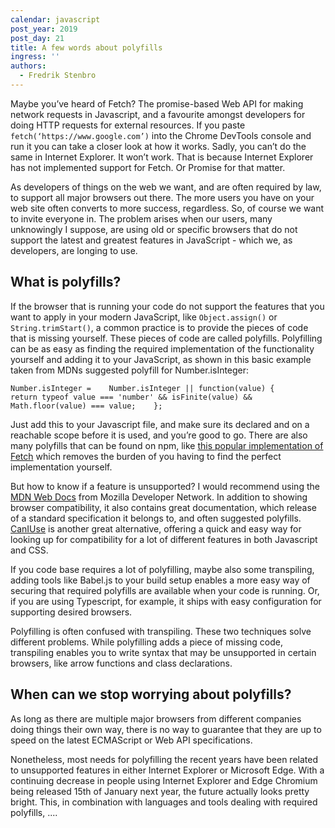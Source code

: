 ```yaml
---
calendar: javascript
post_year: 2019
post_day: 21
title: A few words about polyfills
ingress: ''
authors:
  - Fredrik Stenbro
---
```

Maybe you’ve heard of Fetch? The promise-based Web API for making network requests in Javascript, and a favourite amongst developers for doing HTTP requests for external resources. If you paste `fetch(‘https://www.google.com’)` into the Chrome DevTools console and run it you can take a closer look at how it works. Sadly, you can’t do the same in Internet Explorer. It won’t work. That is because Internet Explorer has not implemented support for Fetch. Or Promise for that matter.

As developers of things on the web we want, and are often required by law, to support all major browsers out there. The more users you have on your web site often converts to more success, regardless. So, of course we want to invite everyone in. The problem arises when our users, many unknowingly I suppose, are using old or specific browsers that do not support the latest and greatest features in JavaScript - which we, as developers, are longing to use.

## What is polyfills?

If the browser that is running your code do not support the features that you want to apply in your modern JavaScript, like `Object.assign()` or `String.trimStart()`, a common practice is to provide the pieces of code that is missing yourself. These pieces of code are called polyfills. Polyfilling can be as easy as finding the required implementation of the functionality yourself and adding it to your JavaScript, as shown in this basic example taken from MDNs suggested polyfill for Number.isInteger: 

```
Number.isInteger =    Number.isInteger || function(value) {        return typeof value === 'number' && isFinite(value) && Math.floor(value) === value;    };
```

Just add this to your Javascript file, and make sure its declared and on a reachable scope before it is used, and you’re good to go. There are also many polyfills that can be found on npm, like [this popular implementation of Fetch](https://www.npmjs.com/package/whatwg-fetch) which removes the burden of you having to find the perfect implementation yourself. 

But how to know if a feature is unsupported? I would recommend using the [MDN Web Docs](https://developer.mozilla.org/en-US/) from Mozilla Developer Network. In addition to showing browser compatibility, it also contains great documentation, which release of a standard specification it belongs to, and often suggested polyfills. [CanIUse](https://caniuse.com/) is another great alternative, offering a quick and easy way for looking up for compatibility for a lot of different features in both Javascript and CSS.

If you code base requires a lot of polyfilling, maybe also some transpiling, adding tools like Babel.js to your build setup enables a more easy way of securing that required polyfills are available when your code is running. Or, if you are using Typescript, for example, it ships with easy configuration for supporting desired browsers.

Polyfilling is often confused with transpiling. These two techniques solve different problems. While polyfilling adds a piece of missing code, transpiling enables you to write syntax that may be unsupported in certain browsers, like arrow functions and class declarations.

## When can we stop worrying about polyfills?

As long as there are multiple major browsers from different companies doing things their own way, there is no way to guarantee that they are up to speed on the latest ECMAScript or Web API specifications. 

Nonetheless, most needs for polyfilling the recent years have been related to unsupported features in either Internet Explorer or Microsoft Edge. With a continuing decrease in people using Internet Explorer and Edge Chromium being released 15th of January next year, the future actually looks pretty bright. This, in combination with languages and tools dealing with required polyfills, ....
